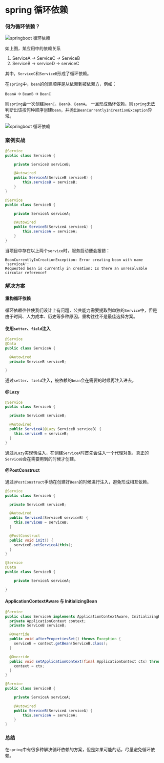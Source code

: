 # spring 循环依赖

### 何为循环依赖？

![springboot 循环依赖](https://z.wiki/images/20220522/2ab6af04a2d240b58088d08e1a0553d8.png)

如上图，某应用中的依赖关系

1. ServiceA -> ServiceC -> ServiceB
2. ServiceB -> serviceD -> serviceC

其中，`ServiceC`和`ServiceB`形成了循环依赖。

在`spring`中，`bean`的创建顺序是从依赖到被依赖方，例如：

`BeanA` -> `BeanB` -> `BeanC`

则`spring`会一次创建`BeanC`、`BeanB`、`BeanA`。
一旦形成循环依赖，则`spring`无法判断出该按何种顺序创建`bean`，并抛出`BeanCurrentlyInCreationException`异常。

![springboot 循环依赖](https://z.wiki/images/20220522/89b35126a0cb449890c5c87b791d1917.png)

### 案例实战

```java
@Service
public class ServiceA {

    private ServiceB serviceB;

    @Autowired
    public ServiceA(ServiceB serviceB) {
        this.serviceB = serviceB;
    }
}
```

```java
@Service
public class ServiceB {

    private ServiceA serviceA;

    @Autowired
    public ServiceB(ServiceA serviceA) {
        this.serviceA = serviceA;
    }
}
```

当项目中存在以上两个`service`时，服务启动便会报错：


```text
BeanCurrentlyInCreationException: Error creating bean with name 'serviceA':
Requested bean is currently in creation: Is there an unresolvable circular reference?
```

### 解决方案

#### 重构循环依赖

循环依赖往往使我们设计上有问题，公共能力需要提取到单独的`Service`中，但是由于时间、人力成本、历史等多种原因，重构往往不是最佳选择方案。

#### 使用`setter`、`field`注入


```java
@Service
@Data
public class ServiceA {

  @Autowired
  private ServiceB serviceB;

}
```

通过`setter`、`field`注入，被依赖的`bean`会在需要的时候再注入进去。

#### @Lazy

```java
@Service
public class ServiceA {

  private ServiceB serviceB;

  @Autowired
  public ServiceA(@Lazy ServiceB serviceB) {
    this.serviceB = serviceB;
  }
}
```

通过`@Lazy`实现懒注入，在创建`ServiceA`时首先会注入一个代理对象，真正的`ServiceB`会在需要用到的时候才创建。

#### @PostConstruct

通过`@PostConstruct`手动在创建好`Bean`的时候进行注入，避免形成相互依赖。


```java
@Service
public class ServiceA {

  private ServiceB serviceB;

  @Autowired
  public ServiceA(ServiceB serviceB) {
    this.serviceB = serviceB;
  }

  @PostConstruct
  public void init() {
    serviceB.setServiceA(this);
  }
}
```

```java
@Service
@Data
public class ServiceB {

    private ServiceA serviceA;

}
```

#### ApplicationContextAware 与 InitializingBean


```java
@Service
public class ServiceA implements ApplicationContextAware, InitializingBean {
  private ApplicationContext context;
  private ServiceB serviceB;

  @Override
  public void afterPropertiesSet() throws Exception {
    serviceB = context.getBean(ServiceB.class);
  }

  @Override
  public void setApplicationContext(final ApplicationContext ctx) throws BeansException {
    context = ctx;
  }
}
```

```java
@Service
public class ServiceB {

    private ServiceA serviceA;

    @Autowired
    public ServiceB(ServiceA serviceA) {
        this.serviceA = serviceA;
    }
}
```

### 总结

在`spring`中有很多种解决循环依赖的方案，但是如果可能的话，尽量避免循环依赖。

<TheEnd />
